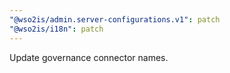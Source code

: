 ```yaml
---
"@wso2is/admin.server-configurations.v1": patch
"@wso2is/i18n": patch
---
```


Update governance connector names.
